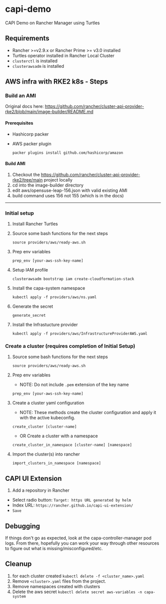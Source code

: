 # capi-demo
CAPI Demo on Rancher Manager using Turtles

## Requirements 

* Rancher >=v2.9.x or Rancher Prime >= v3.0 installed
* Turtles operator installed in Rancher Local Cluster
* `clusterctl` is installed 
* `clusterawsadm` is installed 

## AWS infra with RKE2 k8s - Steps

### Build an AMI
Original docs here: https://github.com/rancher/cluster-api-provider-rke2/blob/main/image-builder/README.md

#### Prerequisites
* Hashicorp packer
* AWS packer plugin 

    `packer plugins install github.com/hashicorp/amazon` 

#### Build AMI
1. Checkout the https://github.com/rancher/cluster-api-provider-rke2/tree/main project locally
1. cd into the image-builder directory
1. edit aws/opensuse-leap-156.json with valid existing AMI
1. build command uses 156 not 155 (which is in the docs)

---

### Initial setup

1. Install Rancher Turtles
1. Source some bash functions for the next steps

    `source providers/aws/ready-aws.sh`
1. Prep env variables

    `prep_env [your-aws-ssh-key-name]`
1. Setup IAM profile

    `clusterawsadm bootstrap iam create-cloudformation-stack`
1. Install the capa-system namespace

    `kubectl apply -f providers/aws/ns.yaml`
1. Generate the secret

    `generate_secret`

1. Install the Infrastucture provider

    `kubectl apply -f providers/aws/InfrastructureProviderAWS.yaml`

### Create a cluster (requires completion of Initial Setup)

1. Source some bash functions for the next steps

    `source providers/aws/ready-aws.sh`
1. Prep env variables 
    * NOTE: Do not include `.pem` extension of the key name

    `prep_env [your-aws-ssh-key-name]`
1. Create a cluster yaml configuration
    * NOTE: These methods create the cluster configuration and apply it with the active kubeconfig.

    `create_cluster [cluster-name]`
    * OR Create a cluster with a namespace

    `create_cluster_in_namespace [cluster-name] [namespace]`

1. Import the cluster(s) into rancher

    `import_clusters_in_namespace [namespace]`

## CAPI UI Extension

1. Add a repository in Rancher
  * Select radio button: `Target: https URL generated by helm`
  * Index URL: `https://rancher.github.io/capi-ui-extension/`
  * `Save`

## Debugging

If things don't go as expected, look at the capa-controller-manager pod logs. From there, hopefully you can work your way through other resources to figure out what is missing/misconfigured/etc.

## Cleanup

1. for each cluster created `kubectl delete -f <cluster_name>.yaml`
1. Remove `<cluster>.yaml` files from the project.
1. Remove namespaces created with clusters
1. Delete the aws secret `kubectl delete secret aws-variables -n capa-system`
